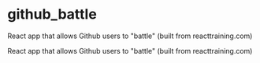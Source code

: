 # github_battle
React app that allows Github users to "battle" (built from reacttraining.com)

React app that allows Github users to "battle" (built from reacttraining.com)
